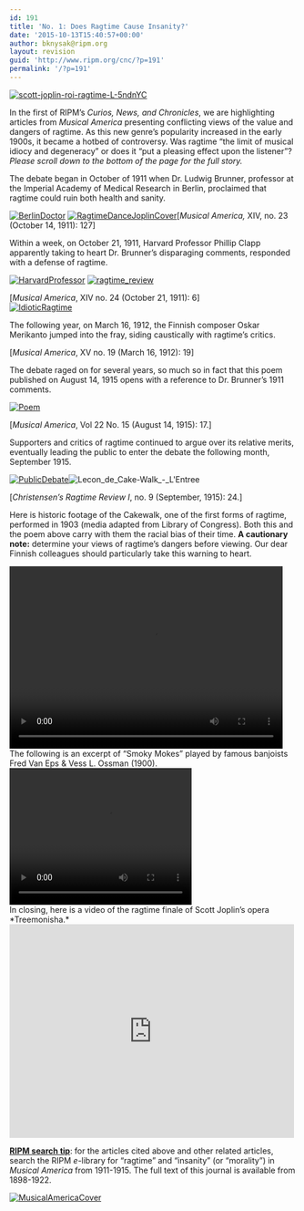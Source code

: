 ```yaml
---
id: 191
title: 'No. 1: Does Ragtime Cause Insanity?'
date: '2015-10-13T15:40:57+00:00'
author: bknysak@ripm.org
layout: revision
guid: 'http://www.ripm.org/cnc/?p=191'
permalink: '/?p=191'
---
```


[![scott-joplin-roi-ragtime-L-5ndnYC](http://www.ripm.org/cnc/wp-content/uploads/2015/09/scott-joplin-roi-ragtime-L-5ndnYC-193x300.jpeg)](http://www.ripm.org/cnc/wp-content/uploads/2015/09/scott-joplin-roi-ragtime-L-5ndnYC.jpeg)

In the first of RIPM’s *Curios, News, and Chronicles*, we are highlighting articles from *Musical America* presenting conflicting views of the value and dangers of ragtime. As this new genre’s popularity increased in the early 1900s, it became a hotbed of controversy. Was ragtime “the limit of musical idiocy and degeneracy” or does it “put a pleasing effect upon the listener”? *Please scroll down to the bottom of the page for the full story.*

The debate began in October of 1911 when Dr. Ludwig Brunner, professor at the Imperial Academy of Medical Research in Berlin, proclaimed that ragtime could ruin both health and sanity.

[![BerlinDoctor](http://www.ripm.org/cnc/wp-content/uploads/2015/09/BerlinDoctor-224x300.jpg)](http://www.ripm.org/cnc/wp-content/uploads/2015/09/BerlinDoctor.jpg) [![RagtimeDanceJoplinCover](http://www.ripm.org/cnc/wp-content/uploads/2015/09/RagtimeDanceJoplinCover-228x300.jpg)](http://www.ripm.org/cnc/wp-content/uploads/2015/09/RagtimeDanceJoplinCover.jpg)\[*Musical America,* XIV, no. 23 (October 14, 1911): 127\]

Within a week, on October 21, 1911, Harvard Professor Phillip Clapp apparently taking to heart Dr. Brunner’s disparaging comments, responded with a defense of ragtime.

[![HarvardProfessor](http://www.ripm.org/cnc/wp-content/uploads/2015/09/HarvardProfessor1-287x300.jpg)](http://www.ripm.org/cnc/wp-content/uploads/2015/09/HarvardProfessor1.jpg) [![ragtime_review](http://www.ripm.org/cnc/wp-content/uploads/2015/09/ragtime_review-233x300.jpg)](http://www.ripm.org/cnc/wp-content/uploads/2015/09/ragtime_review.jpg)

\[*Musical America*, XIV no. 24 (October 21, 1911): 6\]  
[![IdioticRagtime](http://www.ripm.org/cnc/wp-content/uploads/2015/09/IdioticRagtime2-242x300.jpg)](http://www.ripm.org/cnc/wp-content/uploads/2015/09/IdioticRagtime2.jpg)

The following year, on March 16, 1912, the Finnish composer Oskar Merikanto jumped into the fray, siding caustically with ragtime’s critics.

\[*Musical America*, XV no. 19 (March 16, 1912): 19\]

The debate raged on for several years, so much so in fact that this poem published on August 14, 1915 opens with a reference to Dr. Brunner’s 1911 comments.

[![Poem](http://www.ripm.org/cnc/wp-content/uploads/2015/09/Poem-300x236.jpg)](http://www.ripm.org/cnc/wp-content/uploads/2015/09/Poem.jpg)

\[*Musical America*, Vol 22 No. 15 (August 14, 1915): 17.\]

Supporters and critics of ragtime continued to argue over its relative merits, eventually leading the public to enter the debate the following month, September 1915.

[![PublicDebate](http://www.ripm.org/cnc/wp-content/uploads/2015/09/PublicDebate-213x300.jpg)](http://www.ripm.org/cnc/wp-content/uploads/2015/09/PublicDebate.jpg)![Lecon_de_Cake-Walk_-_L'Entree](http://www.ripm.org/cnc/wp-content/uploads/2015/09/Lecon_de_Cake-Walk_-_LEntree-179x300.jpeg)

\[*Christensen’s Ragtime Review I*, no. 9 (September, 1915): 24.\]

Here is historic footage of the Cakewalk, one of the first forms of ragtime, performed in 1903 (media adapted from Library of Congress). Both this and the poem above carry with them the racial bias of their time. **A cautionary note:** determine your views of ragtime’s dangers before viewing. Our dear Finnish colleagues should particularly take this warning to heart.

<div class="wp-video" style="width: 480px;"><video class="wp-video-shortcode" controls="controls" height="320" id="video-191-140" preload="metadata" width="480"><source src="http://www.ripm.org/cnc/wp-content/uploads/2015/09/CakewalkExcerpt.mp4?_=140" type="video/mp4"></source><http://www.ripm.org/cnc/wp-content/uploads/2015/09/CakewalkExcerpt.mp4></video></div>The following is an excerpt of “Smoky Mokes” played by famous banjoists Fred Van Eps &amp; Vess L. Ossman (1900).

<div class="wp-video" style="width: 320px;"><video class="wp-video-shortcode" controls="controls" height="240" id="video-191-141" preload="metadata" width="320"><source src="http://www.ripm.org/cnc/wp-content/uploads/2015/09/King-of-the-Banjo-Smoky-Mokes-Excerpt.mp4?_=141" type="video/mp4"></source><http://www.ripm.org/cnc/wp-content/uploads/2015/09/King-of-the-Banjo-Smoky-Mokes-Excerpt.mp4></video></div>In closing, here is a video of the ragtime finale of Scott Joplin’s opera *Treemonisha.*

<iframe allow="accelerometer; autoplay; clipboard-write; encrypted-media; gyroscope; picture-in-picture" allowfullscreen="" frameborder="0" height="375" loading="lazy" src="https://www.youtube.com/embed/ukgWU6JCZkg?feature=oembed" title="Treemonisha" width="500"></iframe>

**<u>RIPM search tip</u>**: for the articles cited above and other related articles, search the RIPM *e*-library for “ragtime” and “insanity” (or “morality”) in *Musical America* from 1911-1915. The full text of this journal is available from 1898-1922.

[![MusicalAmericaCover](http://www.ripm.org/cnc/wp-content/uploads/2015/09/MusicalAmericaCover1-205x300.jpg)](http://www.ripm.org/cnc/wp-content/uploads/2015/09/MusicalAmericaCover1.jpg)